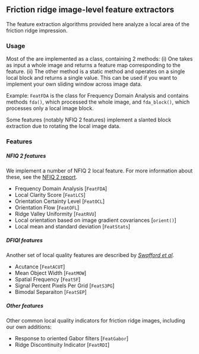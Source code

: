 ## Friction ridge image-level feature extractors 
The feature extraction algorithms provided here analyze a local area of the friction ridge impression. 

### Usage
Most of the are implemented as a class, containing 2 methods: (i) One takes as input a whole image and returns a feature map corresponding to the feature. (ii) The other method is a static method and operates on a single local block and returns a single value. This can be used if you want to implement your own sliding window across image data. 

Example: `FeatFDA` is the class for Frequency Domain Analysis and contains methods `fda()`, which processed the whole image, and `fda_block()`, which processes only a local image block.  

Some features (notably NFIQ 2 features) implement a slanted block extraction due to rotating the local image data. 

### Features

##### NFIQ 2 features
We implement a number of NFIQ 2 local feature. For more information about these, see the [NFIQ 2 report](https://www.nist.gov/system/files/documents/2018/11/29/nfiq2_report.pdf).
- Frequency Domain Analysis [`FeatFDA`]
- Local Clarity Score [`FeatLCS`]
- Orientation Certainty Level [`FeatOCL`]
- Orientation Flow [`FeatOFL`]
- Ridge Valley Uniformity [`FeatRVU`]
- Local orientation based on image gradient covariances [`orient()`]   
- Local mean and standard deviation [`FeatStats`]

##### DFIQI features
Another set of local quality features are described by [*Swafford et al*](https://doi.org/10.1016/j.forsciint.2021.110703).
- Acutance [`FeatACUT`]
- Mean Object Width [`FeatMOW`]
- Spatial Frequency [`FeatSF`]
- Signal Percent Pixels Per Grid [`FeatS3PG`]
- Bimodal Separaiton [`FeatSEP`] 

##### Other features
Other common local quality indicators for friction ridge images, including our own additions: 
- Response to oriented Gabor filters [`FeatGabor`]
- Ridge Discontinuity Indicator [`FeatRDI`]